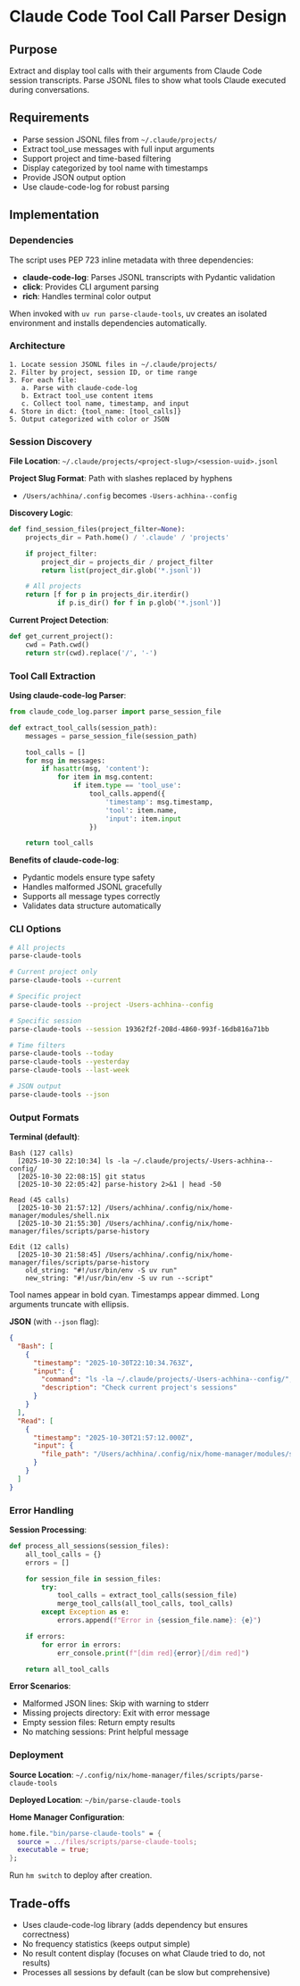 # Claude Code Tool Call Parser Design

## Purpose

Extract and display tool calls with their arguments from Claude Code session transcripts. Parse JSONL files to show what tools Claude executed during conversations.

## Requirements

- Parse session JSONL files from `~/.claude/projects/`
- Extract tool_use messages with full input arguments
- Support project and time-based filtering
- Display categorized by tool name with timestamps
- Provide JSON output option
- Use claude-code-log for robust parsing

## Implementation

### Dependencies

The script uses PEP 723 inline metadata with three dependencies:

- **claude-code-log**: Parses JSONL transcripts with Pydantic validation
- **click**: Provides CLI argument parsing
- **rich**: Handles terminal color output

When invoked with `uv run parse-claude-tools`, uv creates an isolated environment and installs dependencies automatically.

### Architecture

```
1. Locate session JSONL files in ~/.claude/projects/
2. Filter by project, session ID, or time range
3. For each file:
   a. Parse with claude-code-log
   b. Extract tool_use content items
   c. Collect tool name, timestamp, and input
4. Store in dict: {tool_name: [tool_calls]}
5. Output categorized with color or JSON
```

### Session Discovery

**File Location**: `~/.claude/projects/<project-slug>/<session-uuid>.jsonl`

**Project Slug Format**: Path with slashes replaced by hyphens
- `/Users/achhina/.config` becomes `-Users-achhina--config`

**Discovery Logic**:
```python
def find_session_files(project_filter=None):
    projects_dir = Path.home() / '.claude' / 'projects'

    if project_filter:
        project_dir = projects_dir / project_filter
        return list(project_dir.glob('*.jsonl'))

    # All projects
    return [f for p in projects_dir.iterdir()
            if p.is_dir() for f in p.glob('*.jsonl')]
```

**Current Project Detection**:
```python
def get_current_project():
    cwd = Path.cwd()
    return str(cwd).replace('/', '-')
```

### Tool Call Extraction

**Using claude-code-log Parser**:
```python
from claude_code_log.parser import parse_session_file

def extract_tool_calls(session_path):
    messages = parse_session_file(session_path)

    tool_calls = []
    for msg in messages:
        if hasattr(msg, 'content'):
            for item in msg.content:
                if item.type == 'tool_use':
                    tool_calls.append({
                        'timestamp': msg.timestamp,
                        'tool': item.name,
                        'input': item.input
                    })

    return tool_calls
```

**Benefits of claude-code-log**:
- Pydantic models ensure type safety
- Handles malformed JSONL gracefully
- Supports all message types correctly
- Validates data structure automatically

### CLI Options

```bash
# All projects
parse-claude-tools

# Current project only
parse-claude-tools --current

# Specific project
parse-claude-tools --project -Users-achhina--config

# Specific session
parse-claude-tools --session 19362f2f-208d-4860-993f-16db816a71bb

# Time filters
parse-claude-tools --today
parse-claude-tools --yesterday
parse-claude-tools --last-week

# JSON output
parse-claude-tools --json
```

### Output Formats

**Terminal (default)**:
```
Bash (127 calls)
  [2025-10-30 22:10:34] ls -la ~/.claude/projects/-Users-achhina--config/
  [2025-10-30 22:08:15] git status
  [2025-10-30 22:05:42] parse-history 2>&1 | head -50

Read (45 calls)
  [2025-10-30 21:57:12] /Users/achhina/.config/nix/home-manager/modules/shell.nix
  [2025-10-30 21:55:30] /Users/achhina/.config/nix/home-manager/files/scripts/parse-history

Edit (12 calls)
  [2025-10-30 21:58:45] /Users/achhina/.config/nix/home-manager/files/scripts/parse-history
    old_string: "#!/usr/bin/env -S uv run"
    new_string: "#!/usr/bin/env -S uv run --script"
```

Tool names appear in bold cyan. Timestamps appear dimmed. Long arguments truncate with ellipsis.

**JSON** (with `--json` flag):
```json
{
  "Bash": [
    {
      "timestamp": "2025-10-30T22:10:34.763Z",
      "input": {
        "command": "ls -la ~/.claude/projects/-Users-achhina--config/",
        "description": "Check current project's sessions"
      }
    }
  ],
  "Read": [
    {
      "timestamp": "2025-10-30T21:57:12.000Z",
      "input": {
        "file_path": "/Users/achhina/.config/nix/home-manager/modules/shell.nix"
      }
    }
  ]
}
```

### Error Handling

**Session Processing**:
```python
def process_all_sessions(session_files):
    all_tool_calls = {}
    errors = []

    for session_file in session_files:
        try:
            tool_calls = extract_tool_calls(session_file)
            merge_tool_calls(all_tool_calls, tool_calls)
        except Exception as e:
            errors.append(f"Error in {session_file.name}: {e}")

    if errors:
        for error in errors:
            err_console.print(f"[dim red]{error}[/dim red]")

    return all_tool_calls
```

**Error Scenarios**:
- Malformed JSON lines: Skip with warning to stderr
- Missing projects directory: Exit with error message
- Empty session files: Return empty results
- No matching sessions: Print helpful message

### Deployment

**Source Location**: `~/.config/nix/home-manager/files/scripts/parse-claude-tools`

**Deployed Location**: `~/bin/parse-claude-tools`

**Home Manager Configuration**:
```nix
home.file."bin/parse-claude-tools" = {
  source = ../files/scripts/parse-claude-tools;
  executable = true;
};
```

Run `hm switch` to deploy after creation.

## Trade-offs

- Uses claude-code-log library (adds dependency but ensures correctness)
- No frequency statistics (keeps output simple)
- No result content display (focuses on what Claude tried to do, not results)
- Processes all sessions by default (can be slow but comprehensive)
